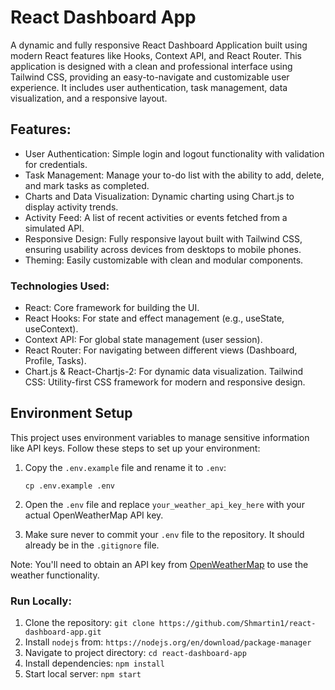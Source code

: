 # React Dashboard App
A dynamic and fully responsive React Dashboard Application built using modern React features like Hooks, Context API, and React Router. This application is designed with a clean and professional interface using Tailwind CSS, providing an easy-to-navigate and customizable user experience. It includes user authentication, task management, data visualization, and a responsive layout.


## Features:
- User Authentication: Simple login and logout functionality with validation for credentials.
- Task Management: Manage your to-do list with the ability to add, delete, and mark tasks as completed.
- Charts and Data Visualization: Dynamic charting using Chart.js to display activity trends.
- Activity Feed: A list of recent activities or events fetched from a simulated API.
- Responsive Design: Fully responsive layout built with Tailwind CSS, ensuring usability across devices from desktops to mobile phones.
- Theming: Easily customizable with clean and modular components.

### Technologies Used:
- React: Core framework for building the UI.
- React Hooks: For state and effect management (e.g., useState, useContext).
- Context API: For global state management (user session).
- React Router: For navigating between different views (Dashboard, Profile, Tasks).
- Chart.js & React-Chartjs-2: For dynamic data visualization.
Tailwind CSS: Utility-first CSS framework for modern and responsive design.

## Environment Setup

This project uses environment variables to manage sensitive information like API keys. Follow these steps to set up your environment:

1. Copy the `.env.example` file and rename it to `.env`:

   ```
   cp .env.example .env
   ```

2. Open the `.env` file and replace `your_weather_api_key_here` with your actual OpenWeatherMap API key.

3. Make sure never to commit your `.env` file to the repository. It should already be in the `.gitignore` file.

Note: You'll need to obtain an API key from [OpenWeatherMap](https://openweathermap.org/api) to use the weather functionality.

### Run Locally:
1. Clone the repository:
   ```git clone https://github.com/Shmartin1/react-dashboard-app.git```
2. Install `nodejs` from:
   ```https://nodejs.org/en/download/package-manager```
3. Navigate to project directory:
   ```cd react-dashboard-app```
4. Install dependencies:
   ```npm install```
5. Start local server:
   ```npm start```
